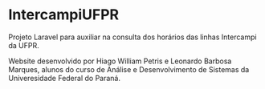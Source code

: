 # IntercampiUFPR

Projeto Laravel para auxiliar na consulta dos horários das linhas Intercampi da UFPR.

Website desenvolvido por Hiago William Petris e Leonardo Barbosa Marques, alunos do curso de Análise e Desenvolvimento de Sistemas da Univeresidade Federal do Paraná.
